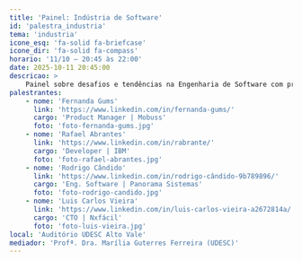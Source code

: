 ```yaml
---
title: 'Painel: Indústria de Software'
id: 'palestra_industria'
tema: 'industria'
icone_esq: 'fa-solid fa-briefcase'
icone_dir: 'fa-solid fa-compass'
horario: '11/10 – 20:45 às 22:00'
date: 2025-10-11 20:45:00
descricao: >
    Painel sobre desafios e tendências na Engenharia de Software com profissionais da indústria.
palestrantes:
    - nome: 'Fernanda Gums'
      link: 'https://www.linkedin.com/in/fernanda-gums/'
      cargo: 'Product Manager | Mobuss'
      foto: 'foto-fernanda-gums.jpg'
    - nome: 'Rafael Abrantes'
      link: 'https://www.linkedin.com/in/rabrante/'
      cargo: 'Developer | IBM'
      foto: 'foto-rafael-abrantes.jpg'
    - nome: 'Rodrigo Cândido'
      link: 'https://www.linkedin.com/in/rodrigo-cândido-9b789896/'
      cargo: 'Eng. Software | Panorama Sistemas'
      foto: 'foto-rodrigo-candido.jpg'
    - nome: 'Luis Carlos Vieira'
      link: 'https://www.linkedin.com/in/luis-carlos-vieira-a2672814a/'
      cargo: 'CTO | Nxfácil'
      foto: 'foto-luis-vieira.jpg'
local: 'Auditório UDESC Alto Vale'
mediador: 'Profª. Dra. Marília Guterres Ferreira (UDESC)'
---
```

